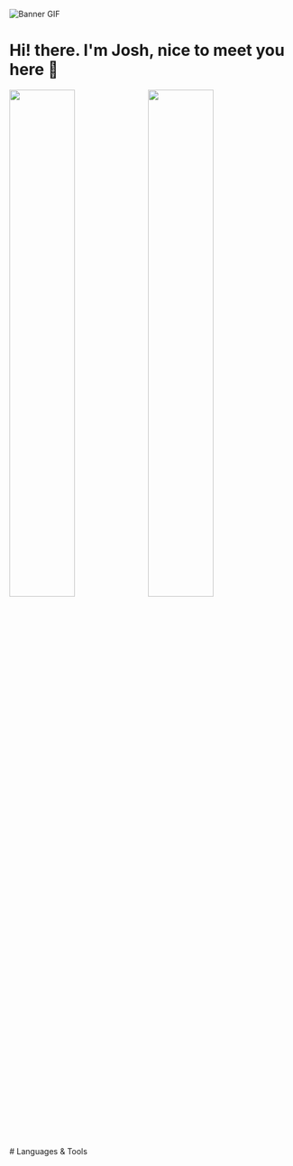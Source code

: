 ![Banner GIF](https://mercado-joshua.github.io/standard.gif)
# Hi! there. I'm Josh, nice to meet you here 👋
<div>
  <img width="48%" src="https://github-readme-stats.vercel.app/api?username=mercado-joshua&show_icons=true&theme=tokyonight">
  
  <img width="48%" src="https://github-readme-stats.vercel.app/api/top-langs/?username=anuraghazra&layout=compact&theme=tokyonight">
</div>
# Languages & Tools
